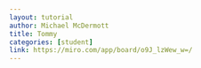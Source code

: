 ```yaml
---
layout: tutorial
author: Michael McDermott
title: Tommy
categories: [student]
link: https://miro.com/app/board/o9J_lzWew_w=/
---
```

